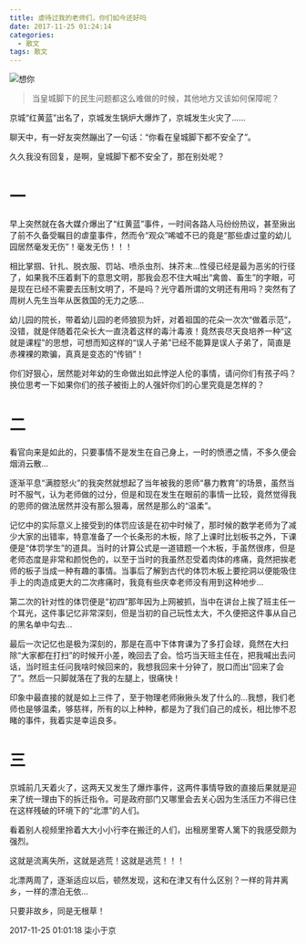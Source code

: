 ```yaml
---
title: 虐待过我的老师们，你们如今还好吗
date: 2017-11-25 01:24:14
categories:
  - 散文
tags: 散文
---
```


![想你](/imgs/1511544271883.jpg)

> 当皇城脚下的民生问题都这么难做的时候，其他地方又该如何保障呢？

京城“红黄蓝”出名了，京城发生锅炉大爆炸了，京城发生火灾了……

聊天中，有一好友突然蹦出了一句话：“你看在皇城脚下都不安全了”。

久久我没有回复，是啊，皇城脚下都不安全了，那在别处呢？

# 一

早上突然就在各大媒介爆出了“红黄蓝”事件，一时间各路人马纷纷热议，甚至揪出了前不久备受瞩目的虐童事件，然而令“观众”唏嘘不已的竟是“那些虐过童的幼儿园居然毫发无伤”！毫发无伤！！！

<!-- more -->

相比掌掴、针扎、脱衣服、罚站、喷杀虫剂、抹芥末…性侵已经是最为恶劣的行径了，如果我不压着剩下的意思文明，那我会忍不住大喊出“禽兽、畜生”的字眼，可是现在已经不需要去压制文明了，不是吗？光守着所谓的文明还有用吗？突然有了周树人先生当年从医救国的无力之感…

幼儿园的院长，带着幼儿园的老师狼狈为奸，对着祖国的花朵一次次“做着示范”，没错，就是伴随着花朵长大一直浇着这样的毒汁毒液！竟然丧尽天良培养一种“这就是课程”的思想，可想而知这样的“误人子弟”已经不能算是误人子弟了，简直是赤裸裸的欺骗，真真是变态的“传销”！

你们好狠心，居然能对年幼的生命做出如此悖逆人伦的事情，请问你们有孩子吗？换位思考一下如果你们的孩子被街上的人强奸你们的心里究竟是怎样的？

# 二

看官向来是如此的，只要事情不是发生在自己身上，一时的愤懑之情，不多久便会烟消云散…

逐渐平息“满腔怒火”的我突然就想起了当年被我的恩师“暴力教育”的场景，虽然当时不服气，认为老师做的过分，但是和现在发生在眼前的事情一比较，竟然觉得我的恩师的做法居然并没有那么狠毒，居然是那么的“温柔”。

记忆中的实际意义上接受到的体罚应该是在初中时候了，那时候的数学老师为了减少大家的出错率，特意准备了一个长条形的木板，除了上课时比划板书之外，下课便是“体罚学生”的道具。当时的计算公式是一道错题一个木板，手虽然很疼，但是老师态度是非常和颜悦色的，以至于当时的我虽然忍受着肉体的疼痛，竟然把挨老师的板子当成一种有趣的事情。当事后了解到古代的体罚木板上要挖洞以便能吸住手上的肉造成更大的二次疼痛时，我竟有些庆幸老师没有用到这种地步…

第二次的针对性的体罚便是“初四”那年因为上网被抓，当中在讲台上挨了班主任一个耳光，这件事记忆非常深刻，但是当初的自己玩性太大，不久便把这件事从自己的黑名单中勾去…

最后一次记忆也是极为深刻的，那是在高中下体育课为了多打会球，竟然在大扫除“大家都在打扫”的时候开小差，晚回去了会。恰巧当天班主任在，把我喊出去问话，当时班主任问我啥时候回来的，我想我回来十分钟了，脱口而出“回来了会了”。然后一只脚就落在了我的左腿上，很痛快！

印象中最直接的就是如上三件了，至于物理老师揪揪头发了什么的…我想，我们老师也是够温柔，够慈祥，所有的以上种种，都是为了我们自己的成长，相比惨不忍睹的事件，我着实是幸运良多。

# 三

京城前几天着火了，这两天又发生了爆炸事件，这两件事情导致的直接后果就是迎来了统一理由下的拆迁指令。可是政府部门又哪里会去关心因为生活压力不得已住在这样残破的环境下的“北漂”的人们。

看着别人视频里拎着大大小小行李在搬迁的人们，出租房里寄人篱下的我感受颇为强烈。

这就是流离失所，这就是逃荒！这就是逃荒！！！

北漂两周了，逐渐适应以后，顿然发现，这和在津又有什么区别？一样的背井离乡，一样的漂泊无依…

只要非故乡，同是无根草！

2017-11-25 01:01:18
柒小于京
